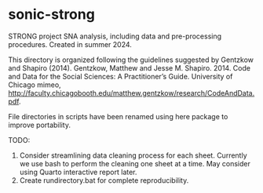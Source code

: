 # sonic-strong
STRONG project SNA analysis, including data and pre-processing procedures. Created in summer 2024. 

This directory is organized following the guidelines suggested by Gentzkow and Shapiro (2014). Gentzkow, Matthew and Jesse M. Shapiro. 2014. Code and Data for the Social Sciences: A Practitioner’s Guide. University of Chicago mimeo,
http://faculty.chicagobooth.edu/matthew.gentzkow/research/CodeAndData.pdf. 

File directories in scripts have been renamed using here package to improve portability. 

TODO: 
1. Consider streamlining data cleaning process for each sheet. Currently we use bash to perform the cleaning one sheet at a time. May consider using Quarto interactive report later. 
2. Create rundirectory.bat for complete reproducibility. 